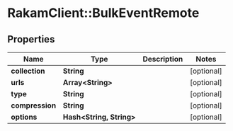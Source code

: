 # RakamClient::BulkEventRemote

## Properties
Name | Type | Description | Notes
------------ | ------------- | ------------- | -------------
**collection** | **String** |  | [optional] 
**urls** | **Array&lt;String&gt;** |  | [optional] 
**type** | **String** |  | [optional] 
**compression** | **String** |  | [optional] 
**options** | **Hash&lt;String, String&gt;** |  | [optional] 



